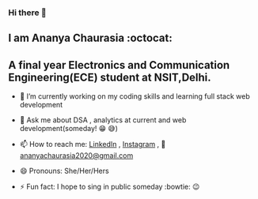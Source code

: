 ### Hi there 👋
## I am Ananya Chaurasia :octocat:
## A final year Electronics and Communication Engineering(ECE) student at NSIT,Delhi.

- 🔭 I’m currently working on my coding skills and learning full stack web development
- 💬 Ask me about DSA , analytics at current and web development(someday! :grin: :sweat_smile:)
- 📫 How to reach me: [LinkedIn](https://www.linkedin.com/in/ananya-chaurasia/)      , [Instagram](https://www.instagram.com/_ananya_202/) , 
      :email: ananyachaurasia2020@gmail.com

- 😄 Pronouns: She/Her/Hers
- ⚡ Fun fact: I hope to sing in public someday :bowtie: :wink:

